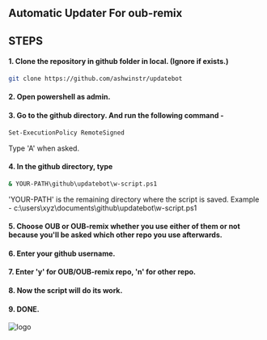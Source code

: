 ## Automatic Updater For oub-remix 

## STEPS

#### 1. Clone the repository in github folder in local. (Ignore if exists.)

```bash
git clone https://github.com/ashwinstr/updatebot
```

#### 2. Open powershell as admin.
#### 3. Go to the github directory. And run the following command - 

```bash
Set-ExecutionPolicy RemoteSigned
```
Type 'A' when asked. 

#### 4. In the github directory, type

```bash
& YOUR-PATH\github\updatebot\w-script.ps1
```
'YOUR-PATH' is the remaining directory where the script is saved.
Example - c:\users\xyz\documents\github\updatebot\w-script.ps1

#### 5. Choose OUB or OUB-remix whether you use either of them or not because you'll be asked which other repo you use afterwards.
#### 6. Enter your github username.
#### 7. Enter 'y' for OUB/OUB-remix repo, 'n' for other repo.
#### 8. Now the script will do its work.
#### 9. DONE.

![logo](https://telegra.ph/file/54e66c33f8c0e2f215f3a.jpg)
